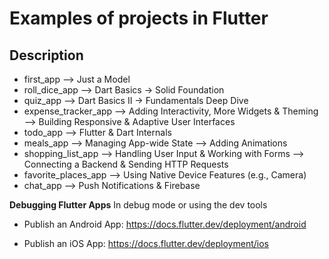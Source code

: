 # Examples of projects in Flutter

## Description

- first_app --> Just a Model
- roll_dice_app --> Dart Basics -> Solid Foundation
- quiz_app --> Dart Basics II -> Fundamentals Deep Dive
- expense_tracker_app --> Adding Interactivity, More Widgets & Theming --> Building Responsive & Adaptive User Interfaces
- todo_app --> Flutter & Dart Internals
- meals_app --> Managing App-wide State --> Adding Animations
- shopping_list_app --> Handling User Input & Working with Forms --> Connecting a Backend & Sending HTTP Requests
- favorite_places_app --> Using Native Device Features (e.g., Camera)
- chat_app --> Push Notifications & Firebase

**Debugging Flutter Apps**
In debug mode or using the dev tools

- Publish an Android App: https://docs.flutter.dev/deployment/android

- Publish an iOS App: https://docs.flutter.dev/deployment/ios